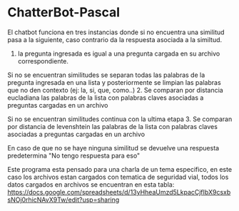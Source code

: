 # ChatterBot-Pascal
El chatbot funciona en tres instancias donde si no encuentra una similitud pasa a la siguiente, caso contrario da la respuesta asociada a la similtud.
  1. la pregunta ingresada es igual a una pregunta cargada en su archivo correspondiente.
  
  Si no se encuentran similitudes se separan todas las palabras de la pregunta ingresada en una lista y posteriormente se limpian las palabras que no
  den contexto (ej: la, si, que, como..)
  2. Se comparan por distancia eucladiana las palabras de la lista con palabras claves asociadas a preguntas cargadas en un archivo
  
  Si no se encuentran similitudes continua con la ultima etapa
  3. Se comparan por distancia de levenshtein las palabras de la lista con palabras claves asociadas a preguntas cargadas en un archivo
  
  En caso de que no se haye ninguna similitud se devuelve una respuesta predetermina "No tengo respuesta para eso"

Este programa esta pensado para una charla de un tema especifico, en este caso los archivos estan cargados con tematica de seguridad vial, todos los
datos cargados en archivos se encuentran en esta tabla: https://docs.google.com/spreadsheets/d/13yHheaUmzd5LkpacCjfIbX9csxbsNOj0rhicNAvX9Tw/edit?usp=sharing
